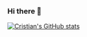### Hi there 👋

[![Cristian's GitHub stats](https://github-readme-stats.vercel.app/api?username=cristian-kaznovsky&show_icons=true&theme=radical)](https://github.com/anuraghazra/github-readme-stats)
